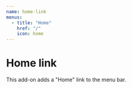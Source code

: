 ```yaml
---
name: home-link
menus:
  - title: "Home"
    href: "/"
    icon: home
---
```


# Home link

This add-on adds a "Home" link to the menu bar.
